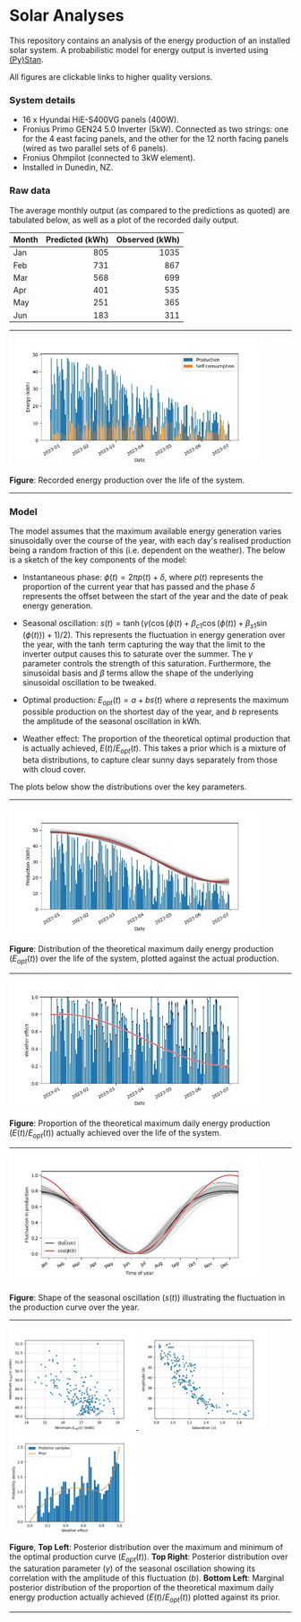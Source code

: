 # Solar Analyses

This repository contains an analysis of the energy production of an installed
solar system. A probabilistic model for energy output is inverted using
[(Py)Stan](https://mc-stan.org/).

All figures are clickable links to higher quality versions.


### System details

 + 16 x Hyundai HiE-S400VG panels (400W).
 + Fronius Primo GEN24 5.0 Inverter (5kW).
   Connected as two strings: one for the 4 east facing panels, and the other
   for the 12 north facing panels (wired as two parallel sets of 6 panels).
 + Fronius Ohmpilot (connected to 3kW element).
 + Installed in Dunedin, NZ.

### Raw data

The average monthly output (as compared to the predictions as quoted) are
tabulated below, as well as a plot of the recorded daily output.

| Month   |   Predicted (kWh) |   Observed (kWh) |
|:--------|------------------:|-----------------:|
| Jan     |               805 |             1035 |
| Feb     |               731 |              867 |
| Mar     |               568 |              699 |
| Apr     |               401 |              535 |
| May     |               251 |              365 |
| Jun     |               183 |              311 |

---------

<a href="figures/production.pdf">
<img src="figures/production.jpg" width="90%">
</a>

**Figure**: Recorded energy production over the life of the system.

---------


### Model

The model assumes that the maximum available energy generation varies
sinusoidally over the course of the year, with each day's realised production
being a random fraction of this (i.e. dependent on the weather). The below is a
sketch of the key components of the model:

 + Instantaneous phase: $\phi(t) = 2 \pi p(t) + \delta$, where $p(t)$
   represents the proportion of the current year that has passed and the phase
   $\delta$ represents the offset between the start of the year and the date of
   peak energy generation.

 + Seasonal oscillation:
   $s(t) = \tanh(\gamma (\cos(\phi(t) + \beta_{c1}\cos(\phi(t)) + \beta_{s1}\sin(\phi(t))) + 1) / 2)$.
   This represents the fluctuation in energy generation over the year, with the
   $\tanh$ term capturing the way that the limit to the inverter output causes
   this to saturate over the summer. The $\gamma$ parameter controls the
   strength of this saturation. Furthermore, the sinusoidal basis and $\beta$
   terms allow the shape of the underlying sinusoidal oscillation to be
   tweaked.

 + Optimal production: $E_{opt}(t) = a + b s(t)$ where $a$ represents the
   maximum possible production on the shortest day of the year, and $b$
   represents the amplitude of the seasonal oscillation in kWh.

 + Weather effect: The proportion of the theoretical optimal production that is
   actually achieved, $E(t) / E_{opt}(t)$. This takes a prior which is a
   mixture of beta distributions, to capture clear sunny days separately from
   those with cloud cover.

The plots below show the distributions over the key parameters.

---------

<a href="figures/optimal_production.pdf">
<img src="figures/optimal_production.jpg" width="90%">
</a>

**Figure**: Distribution of the theoretical maximum daily energy production
($`E_{opt}(t)`$) over the life of the system, plotted against the actual
production.

---------

<a href="figures/weather_effect.pdf">
<img src="figures/weather_effect.jpg" width="90%">
</a>

**Figure**: Proportion of the theoretical maximum daily energy production
($`E(t) / E_{opt}(t)`$) actually achieved over the life of the system.

---------

<a href="figures/seasonal_oscillation.pdf">
<img src="figures/seasonal_oscillation.jpg" width="90%">
</a>

**Figure**: Shape of the seasonal oscillation ($`s(t)`$) illustrating the
fluctuation in the production curve over the year.

---------

<a href="figures/optimal_production_limits.pdf">
<img src="figures/optimal_production_limits.jpg" width="45%">
</a>
<a href="figures/seasonal_oscillation_saturation.pdf">
<img src="figures/seasonal_oscillation_saturation.jpg" width="45%">
</a>

<a href="figures/weather_effect_distribution.pdf">
<img src="figures/weather_effect_distribution.jpg" width="45%">
</a>

**Figure**, **Top Left**: Posterior distribution over the maximum and minimum
of the optimal production curve ($`E_{opt}(t)`$).
**Top Right**: Posterior distribution over the saturation parameter
($`\gamma`$) of the seasonal oscillation showing its correlation with the
amplitude of this fluctuation ($`b`$).
**Bottom Left**: Marginal posterior distribution of the proportion of the
theoretical maximum daily energy production actually achieved
($`E(t) / E_{opt}(t)`$) plotted against its prior.

---------
